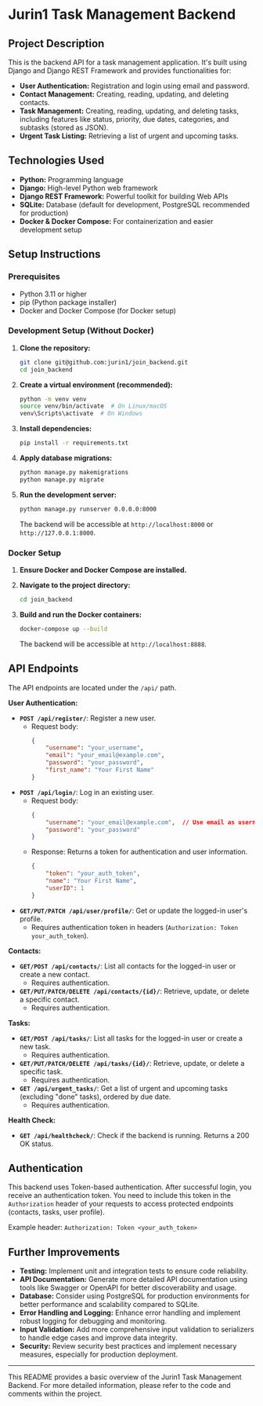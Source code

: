 # Jurin1 Task Management Backend

## Project Description

This is the backend API for a task management application. It's built using Django and Django REST Framework and provides functionalities for:

- **User Authentication:** Registration and login using email and password.
- **Contact Management:** Creating, reading, updating, and deleting contacts.
- **Task Management:** Creating, reading, updating, and deleting tasks, including features like status, priority, due dates, categories, and subtasks (stored as JSON).
- **Urgent Task Listing:**  Retrieving a list of urgent and upcoming tasks.

## Technologies Used

- **Python:** Programming language
- **Django:**  High-level Python web framework
- **Django REST Framework:** Powerful toolkit for building Web APIs
- **SQLite:** Database (default for development, PostgreSQL recommended for production)
- **Docker & Docker Compose:** For containerization and easier development setup

## Setup Instructions

### Prerequisites

- Python 3.11 or higher
- pip (Python package installer)
- Docker and Docker Compose (for Docker setup)

### Development Setup (Without Docker)

1.  **Clone the repository:**
    ```bash
    git clone git@github.com:jurin1/join_backend.git
    cd join_backend
    ```

2.  **Create a virtual environment (recommended):**
    ```bash
    python -m venv venv
    source venv/bin/activate  # On Linux/macOS
    venv\Scripts\activate  # On Windows
    ```

3.  **Install dependencies:**
    ```bash
    pip install -r requirements.txt
    ```

4.  **Apply database migrations:**
    ```bash
    python manage.py makemigrations
    python manage.py migrate
    ```

5.  **Run the development server:**
    ```bash
    python manage.py runserver 0.0.0.0:8000
    ```
    The backend will be accessible at `http://localhost:8000` or `http://127.0.0.1:8000`.

### Docker Setup

1.  **Ensure Docker and Docker Compose are installed.**

2.  **Navigate to the project directory:**
    ```bash
    cd join_backend
    ```

3.  **Build and run the Docker containers:**
    ```bash
    docker-compose up --build
    ```
    The backend will be accessible at `http://localhost:8888`.

## API Endpoints

The API endpoints are located under the `/api/` path.

**User Authentication:**

-   **`POST /api/register/`**: Register a new user.
    -   Request body:
        ```json
        {
            "username": "your_username",
            "email": "your_email@example.com",
            "password": "your_password",
            "first_name": "Your First Name"
        }
        ```
-   **`POST /api/login/`**: Log in an existing user.
    -   Request body:
        ```json
        {
            "username": "your_email@example.com",  // Use email as username
            "password": "your_password"
        }
        ```
    -   Response: Returns a token for authentication and user information.
        ```json
        {
            "token": "your_auth_token",
            "name": "Your First Name",
            "userID": 1
        }
        ```
-   **`GET/PUT/PATCH /api/user/profile/`**: Get or update the logged-in user's profile.
    -   Requires authentication token in headers (`Authorization: Token your_auth_token`).

**Contacts:**

-   **`GET/POST /api/contacts/`**: List all contacts for the logged-in user or create a new contact.
    -   Requires authentication.
-   **`GET/PUT/PATCH/DELETE /api/contacts/{id}/`**: Retrieve, update, or delete a specific contact.
    -   Requires authentication.

**Tasks:**

-   **`GET/POST /api/tasks/`**: List all tasks for the logged-in user or create a new task.
    -   Requires authentication.
-   **`GET/PUT/PATCH/DELETE /api/tasks/{id}/`**: Retrieve, update, or delete a specific task.
    -   Requires authentication.
-   **`GET /api/urgent_tasks/`**: Get a list of urgent and upcoming tasks (excluding "done" tasks), ordered by due date.
    -   Requires authentication.

**Health Check:**

-   **`GET /api/healthcheck/`**:  Check if the backend is running. Returns a 200 OK status.

## Authentication

This backend uses Token-based authentication. After successful login, you receive an authentication token. You need to include this token in the `Authorization` header of your requests to access protected endpoints (contacts, tasks, user profile).

Example header: `Authorization: Token <your_auth_token>`

## Further Improvements

-   **Testing:** Implement unit and integration tests to ensure code reliability.
-   **API Documentation:** Generate more detailed API documentation using tools like Swagger or OpenAPI for better discoverability and usage.
-   **Database:** Consider using PostgreSQL for production environments for better performance and scalability compared to SQLite.
-   **Error Handling and Logging:** Enhance error handling and implement robust logging for debugging and monitoring.
-   **Input Validation:** Add more comprehensive input validation to serializers to handle edge cases and improve data integrity.
-   **Security:** Review security best practices and implement necessary measures, especially for production deployment.

---

This README provides a basic overview of the Jurin1 Task Management Backend. For more detailed information, please refer to the code and comments within the project.
